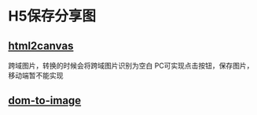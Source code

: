 # H5保存分享图

## [html2canvas](<https://html2canvas.hertzen.com/>)

跨域图片，转换的时候会将跨域图片识别为空白
	PC可实现点击按钮，保存图片，移动端暂不能实现

## [dom-to-image](https://www.npmjs.com/package/dom-to-image)

